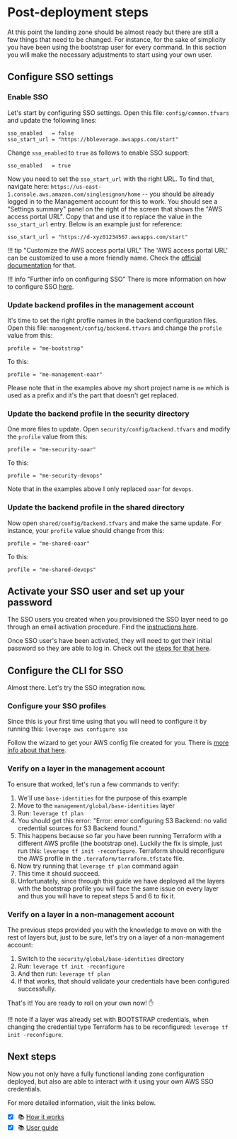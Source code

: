 # Post-deployment steps
At this point the landing zone should be almost ready but there are still a few things that need to be changed. For instance, for the sake of simplicity you have been using the bootstrap user for every command. In this section you will make the necessary adjustments to start using your own user.

## Configure SSO settings

### Enable SSO
Let's start by configuring SSO settings. Open this file: `config/common.tfvars` and update the following lines:
```
sso_enabled   = false
sso_start_url = "https://bbleverage.awsapps.com/start"
```

Change `sso_enabled` to `true` as follows to enable SSO support:
```
sso_enabled   = true
```

Now you need to set the `sso_start_url` with the right URL. To find that, navigate here: `https://us-east-1.console.aws.amazon.com/singlesignon/home` -- you should be already logged in to the Management account for this to work. You should see a "Settings summary" panel on the right of the screen that shows the "AWS access portal URL". Copy that and use it to replace the value in the `sso_start_url` entry. Below is an example just for reference:
```
sso_start_url = "https://d-xyz01234567.awsapps.com/start"
```

!!! tip "Customize the AWS access portal URL"
    The 'AWS access portal URL' can be customized to use a more friendly name. Check the [official documentation](https://docs.aws.amazon.com/singlesignon/latest/userguide/howtochangeURL.html) for that.


!!! info "Further info on configuring SSO"
    There is more information on how to configure SSO [here](/user-guide/ref-architecture-aws/features/sso/configuration/#preparing-the-project-to-use-aws-sso).

### Update backend profiles in the management account
It's time to set the right profile names in the backend configuration files. Open this file: `management/config/backend.tfvars` and change the `profile` value from this:
```
profile = "me-bootstrap"
```
To this:
```
profile = "me-management-oaar"
```
Please note that in the examples above my short project name is `me` which is used as a prefix and it's the part that doesn't get replaced.

### Update the backend profile in the security directory
One more files to update. Open `security/config/backend.tfvars` and modify the `profile` value from this:
```
profile = "me-security-oaar"
```
To this:
```
profile = "me-security-devops"
```
Note that in the examples above I only replaced `oaar` for `devops`.

### Update the backend profile in the shared directory
Now open `shared/config/backend.tfvars` and make the same update. For instance, your `profile` value should change from this:
```
profile = "me-shared-oaar"
```
To this:
```
profile = "me-shared-devops"
```

## Activate your SSO user and set up your password
The SSO users you created when you provisioned the SSO layer need to go through an email activation procedure. Find the [instructions here](/user-guide/ref-architecture-aws/features/sso/managing-users/#trigger-user-email-activation).

Once SSO user's have been activated, they will need to get their initial password so they are able to log in. Check out the [steps for that here](/user-guide/ref-architecture-aws/features/sso/managing-users/#reset-a-user-password).

## Configure the CLI for SSO
Almost there. Let's try the SSO integration now.

### Configure your SSO profiles
Since this is your first time using that you will need to configure it by running this: `leverage aws configure sso`

Follow the wizard to get your AWS config file created for you. There is [more info about that here](/user-guide/ref-architecture-aws/features/sso/configuration/#authentication-via-sso).

### Verify on a layer in the management account
To ensure that worked, let's run a few commands to verify:

1. We'll use `base-identities` for the purpose of this example
2. Move to the `management/global/base-identities` layer
3. Run: `leverage tf plan`
4. You should get this error: "Error: error configuring S3 Backend: no valid credential sources for S3 Backend found."
5. This happens because so far you have been running Terraform with a different AWS profile (the bootstrap one). Luckily the fix is simple, just run this: `leverage tf init -reconfigure`. Terraform should reconfigure the AWS profile in the `.terraform/terraform.tfstate` file.
6. Now try running that `leverage tf plan` command again
7. This time it should succeed.
8. Unfortunately, since through this guide we have deployed all the layers with the bootstrap profile you will face the same issue on every layer and thus you will have to repeat steps 5 and 6 to fix it.

### Verify on a layer in a non-management account
The previous steps provided you with the knowledge to move on with the rest of layers but, just to be sure, let's try on a layer of a non-management account:

1. Switch to the `security/global/base-identities` directory
2. Run: `leverage tf init -reconfigure`
3. And then run: `leverage tf plan`
4. If that works, that should validate your credentials have been configured successfully.

That's it! You are ready to roll on your own now! :raised_hand:

!!! note
    If a layer was already set with BOOTSTRAP credentials, when changing the credential type Terraform has to be reconfigured: `leverage tf init -reconfigure`.

## Next steps
Now you not only have a fully functional landing zone configuration deployed, but also are able to interact with it using your own AWS SSO credentials.

For more detailed information, visit the links below.

- [X] :books: [How it works](/user-guide/ref-architecture-aws/overview/)
- [X] :books: [User guide](/user-guide/)
